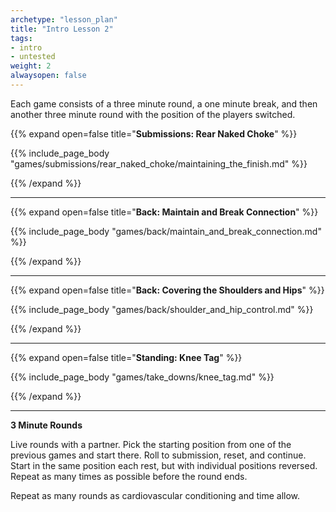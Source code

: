 ```yaml
--- 
archetype: "lesson_plan" 
title: "Intro Lesson 2"
tags: 
- intro
- untested
weight: 2
alwaysopen: false 
---
```


Each game consists of a three minute round, a one minute break, and then another three minute round with the position of the players switched. 

{{% expand open=false title="**Submissions: Rear Naked Choke**" %}}

{{% include_page_body "games/submissions/rear_naked_choke/maintaining_the_finish.md" %}}

{{% /expand %}}

---
{{% expand open=false title="**Back: Maintain and Break Connection**" %}}

{{% include_page_body "games/back/maintain_and_break_connection.md" %}}

{{% /expand %}}


---
{{% expand open=false title="**Back: Covering the Shoulders and Hips**" %}}

{{% include_page_body "games/back/shoulder_and_hip_control.md" %}}

{{% /expand %}}


---
{{% expand open=false title="**Standing: Knee Tag**" %}}

{{% include_page_body "games/take_downs/knee_tag.md" %}}

{{% /expand %}}

---
**3 Minute Rounds**

Live rounds with a partner. Pick the starting position from one of the previous games and start there. Roll to submission, reset, and continue. Start in the same position each rest, but with individual positions reversed. Repeat as many times as possible before the round ends. 

Repeat as many rounds as cardiovascular conditioning and time allow.



